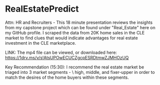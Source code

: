 # RealEstatePredict
Attn: HR and Recruiters - This 18 minute presentation reviews the insights from my capstone project which can be found under "Real_Estate" here on my GitHub profile.
I scraped the data from 20K home sales in the CLE market to find clues that would indicate advantages for real estate investment in the CLE marketplace.

LINK: The mp4 file can be viewed, or downloaded here: https://1drv.ms/v/s!AtsUPOwECUCZgcpESRDtmwZJMHOzUQ 

Key Recommendation (15:30): I recommend the real estate market be triaged into 3 market segments - \ high, middle, and fixer-upper in order to match the desires of the home buyers within these segments.
